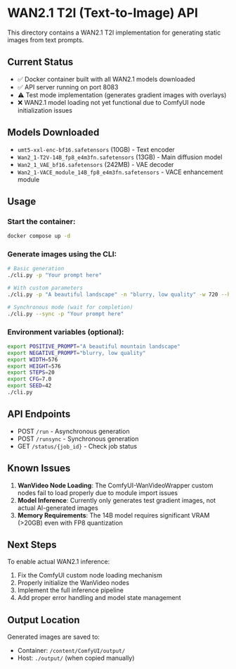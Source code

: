 # WAN2.1 T2I (Text-to-Image) API

This directory contains a WAN2.1 T2I implementation for generating static images from text prompts.

## Current Status

- ✅ Docker container built with all WAN2.1 models downloaded
- ✅ API server running on port 8083
- ⚠️ Test mode implementation (generates gradient images with overlays)
- ❌ WAN2.1 model loading not yet functional due to ComfyUI node initialization issues

## Models Downloaded

- `umt5-xxl-enc-bf16.safetensors` (10GB) - Text encoder
- `Wan2_1-T2V-14B_fp8_e4m3fn.safetensors` (13GB) - Main diffusion model
- `Wan2_1_VAE_bf16.safetensors` (242MB) - VAE decoder
- `Wan2_1-VACE_module_14B_fp8_e4m3fn.safetensors` - VACE enhancement module

## Usage

### Start the container:
```bash
docker compose up -d
```

### Generate images using the CLI:
```bash
# Basic generation
./cli.py -p "Your prompt here"

# With custom parameters
./cli.py -p "A beautiful landscape" -n "blurry, low quality" -w 720 --height 480 --seed 42

# Synchronous mode (wait for completion)
./cli.py --sync -p "Your prompt here"
```

### Environment variables (optional):
```bash
export POSITIVE_PROMPT="A beautiful mountain landscape"
export NEGATIVE_PROMPT="blurry, low quality"
export WIDTH=576
export HEIGHT=576
export STEPS=20
export CFG=7.0
export SEED=42
./cli.py
```

## API Endpoints

- POST `/run` - Asynchronous generation
- POST `/runsync` - Synchronous generation
- GET `/status/{job_id}` - Check job status

## Known Issues

1. **WanVideo Node Loading**: The ComfyUI-WanVideoWrapper custom nodes fail to load properly due to module import issues
2. **Model Inference**: Currently only generates test gradient images, not actual AI-generated images
3. **Memory Requirements**: The 14B model requires significant VRAM (>20GB) even with FP8 quantization

## Next Steps

To enable actual WAN2.1 inference:

1. Fix the ComfyUI custom node loading mechanism
2. Properly initialize the WanVideo nodes
3. Implement the full inference pipeline
4. Add proper error handling and model state management

## Output Location

Generated images are saved to:
- Container: `/content/ComfyUI/output/`
- Host: `./output/` (when copied manually)
